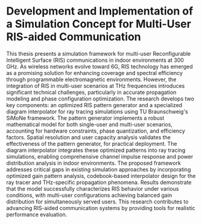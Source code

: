# Development and Implementation of a Simulation Concept for Multi-User RIS-aided Communication

This thesis presents a simulation framework for multi-user Reconfigurable Intelligent Surface (RIS) communications in indoor environments at 300 GHz. As wireless networks evolve toward 6G, RIS technology has emerged as a promising solution for enhancing coverage and spectral efficiency through programmable electromagnetic environments. However, the integration of RIS in multi-user scenarios at THz frequencies introduces significant technical challenges, particularly in accurate propagation modeling and phase configuration optimization. The research develops two key components: an optimized RIS pattern generator and a specialized diagram interpolator for ray tracing simulations using TU Braunschweig's SiMoNe framework. The pattern generator implements a robust mathematical model for both single-user and multi-user scenarios, accounting for hardware constraints, phase quantization, and efficiency factors. Spatial resolution and user capacity analysis validates the effectiveness of the pattern generator, for practical deployment. The diagram interpolator integrates these optimized patterns into ray tracing simulations, enabling comprehensive channel impulse response and power distribution analysis in indoor environments. The proposed framework addresses critical gaps in existing simulation approaches by incorporating optimized gain pattern analysis, codebook-based interpolator design for the ray tracer and THz-specific propagation phenomena. Results demonstrate that the model successfully characterizes RIS behavior under various conditions, with multi-user configurations achieving balanced gain distribution for simultaneously served users. This research contributes to advancing RIS-aided communication systems by providing tools for realistic performance evaluation.
